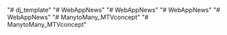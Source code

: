 "# dj_template" 
"# WebAppNews" 
"# WebAppNews" 
"# WebAppNews" 
"# WebAppNews" 
"# ManytoMany_MTVconcept" 
"# ManytoMany_MTVconcept" 

